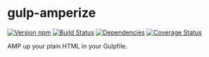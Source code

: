 # gulp-amperize

[![Version npm][version]](http://browsenpm.org/package/gulp-amperize)
[![Build Status][build]](https://travis-ci.org/jbhannah/gulp-amperize)
[![Dependencies][david]](https://david-dm.org/jbhannah/gulp-amperize)
[![Coverage Status][cover]](https://coveralls.io/r/jbhannah/gulp-amperize?branch=master)

[version]: http://img.shields.io/npm/v/gulp-amperize.svg?style=flat
[build]: http://img.shields.io/travis/jbhannah/gulp-amperize/master.svg?style=flat
[david]: https://img.shields.io/david/jbhannah/gulp-amperize.svg?style=flat
[cover]: http://img.shields.io/coveralls/jbhannah/gulp-amperize/master.svg?style=flat

AMP up your plain HTML in your Gulpfile.

